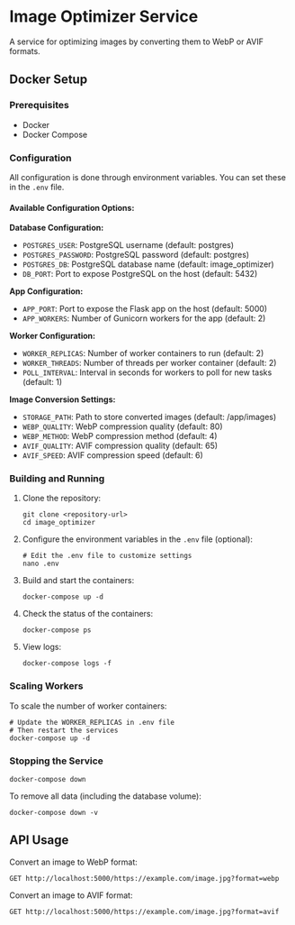 # Image Optimizer Service

A service for optimizing images by converting them to WebP or AVIF formats.

## Docker Setup

### Prerequisites

- Docker
- Docker Compose

### Configuration

All configuration is done through environment variables. You can set these in the `.env` file.

#### Available Configuration Options:

**Database Configuration:**
- `POSTGRES_USER`: PostgreSQL username (default: postgres)
- `POSTGRES_PASSWORD`: PostgreSQL password (default: postgres)
- `POSTGRES_DB`: PostgreSQL database name (default: image_optimizer)
- `DB_PORT`: Port to expose PostgreSQL on the host (default: 5432)

**App Configuration:**
- `APP_PORT`: Port to expose the Flask app on the host (default: 5000)
- `APP_WORKERS`: Number of Gunicorn workers for the app (default: 2)

**Worker Configuration:**
- `WORKER_REPLICAS`: Number of worker containers to run (default: 2)
- `WORKER_THREADS`: Number of threads per worker container (default: 2)
- `POLL_INTERVAL`: Interval in seconds for workers to poll for new tasks (default: 1)

**Image Conversion Settings:**
- `STORAGE_PATH`: Path to store converted images (default: /app/images)
- `WEBP_QUALITY`: WebP compression quality (default: 80)
- `WEBP_METHOD`: WebP compression method (default: 4)
- `AVIF_QUALITY`: AVIF compression quality (default: 65)
- `AVIF_SPEED`: AVIF compression speed (default: 6)

### Building and Running

1. Clone the repository:
   ```
   git clone <repository-url>
   cd image_optimizer
   ```

2. Configure the environment variables in the `.env` file (optional):
   ```
   # Edit the .env file to customize settings
   nano .env
   ```

3. Build and start the containers:
   ```
   docker-compose up -d
   ```

4. Check the status of the containers:
   ```
   docker-compose ps
   ```

5. View logs:
   ```
   docker-compose logs -f
   ```

### Scaling Workers

To scale the number of worker containers:

```
# Update the WORKER_REPLICAS in .env file
# Then restart the services
docker-compose up -d
```

### Stopping the Service

```
docker-compose down
```

To remove all data (including the database volume):

```
docker-compose down -v
```

## API Usage

Convert an image to WebP format:
```
GET http://localhost:5000/https://example.com/image.jpg?format=webp
```

Convert an image to AVIF format:
```
GET http://localhost:5000/https://example.com/image.jpg?format=avif
``` 